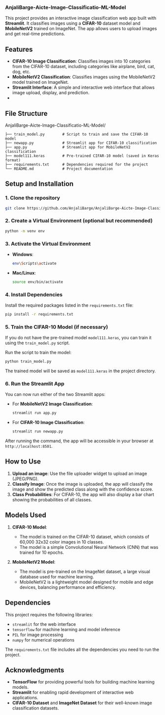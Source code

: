 ### AnjaliBarge-Aicte-Image-Classificatio-ML-Model


This project provides an interactive image classification web app built with **Streamlit**. It classifies images using a **CIFAR-10** dataset model and **MobileNetV2** trained on ImageNet. The app allows users to upload images and get real-time predictions.

## Features
- **CIFAR-10 Image Classification**: Classifies images into 10 categories from the CIFAR-10 dataset, including categories like airplane, bird, cat, dog, etc.
- **MobileNetV2 Classification**: Classifies images using the MobileNetV2 model trained on ImageNet.
- **Streamlit Interface**: A simple and interactive web interface that allows image upload, display, and prediction.
- 
## File Structure
AnjaliBarge-Aicte-Image-Classificatio-ML-Model/
```
├── train_model.py        # Script to train and save the CIFAR-10 model
├── newapp.py             # Streamlit app for CIFAR-10 classification
├── app.py                # Streamlit app for MobileNetV2 classification
├── model111.keras        # Pre-trained CIFAR-10 model (saved in Keras format)
├── requirements.txt      # Dependencies required for the project
└── README.md             # Project documentation
```

## Setup and Installation

### 1. Clone the repository
```bash
git clone https://github.com/AnjaliBarge/AnjaliBarge-Aicte-Image-Classificatio-ML-Model.git
```

### 2. Create a Virtual Environment (optional but recommended)
```bash
python -m venv env
```

### 3. Activate the Virtual Environment
- **Windows**:
  ```bash
  env\Scripts\activate
  ```
- **Mac/Linux**:
  ```bash
  source env/bin/activate
  ```

### 4. Install Dependencies
Install the required packages listed in the `requirements.txt` file:
```bash
pip install -r requirements.txt
```

### 5. Train the CIFAR-10 Model (if necessary)
If you do not have the pre-trained model `model111.keras`, you can train it using the `train_model.py` script.

Run the script to train the model:
```bash
python train_model.py
```

The trained model will be saved as `model111.keras` in the project directory.

### 6. Run the Streamlit App
You can now run either of the two Streamlit apps:

- For **MobileNetV2 Image Classification**:
  ```bash
  streamlit run app.py
  ```

- For **CIFAR-10 Image Classification**:
  ```bash
  streamlit run newapp.py
  ```

After running the command, the app will be accessible in your browser at `http://localhost:8501`.

## How to Use

1. **Upload an image**: Use the file uploader widget to upload an image (JPEG/PNG).
2. **Classify Image**: Once the image is uploaded, the app will classify the image and show the predicted class along with the confidence score.
3. **Class Probabilities**: For CIFAR-10, the app will also display a bar chart showing the probabilities of all classes.

## Models Used

1. **CIFAR-10 Model**:
   - The model is trained on the CIFAR-10 dataset, which consists of 60,000 32x32 color images in 10 classes.
   - The model is a simple Convolutional Neural Network (CNN) that was trained for 10 epochs.

2. **MobileNetV2 Model**:
   - The model is pre-trained on the ImageNet dataset, a large visual database used for machine learning.
   - MobileNetV2 is a lightweight model designed for mobile and edge devices, balancing performance and efficiency.

## Dependencies

This project requires the following libraries:
- `streamlit` for the web interface
- `tensorflow` for machine learning and model inference
- `PIL` for image processing
- `numpy` for numerical operations

The `requirements.txt` file includes all the dependencies you need to run the project.


## Acknowledgments

- **TensorFlow** for providing powerful tools for building machine learning models.
- **Streamlit** for enabling rapid development of interactive web applications.
- **CIFAR-10 Dataset** and **ImageNet Dataset** for their well-known image classification datasets.
